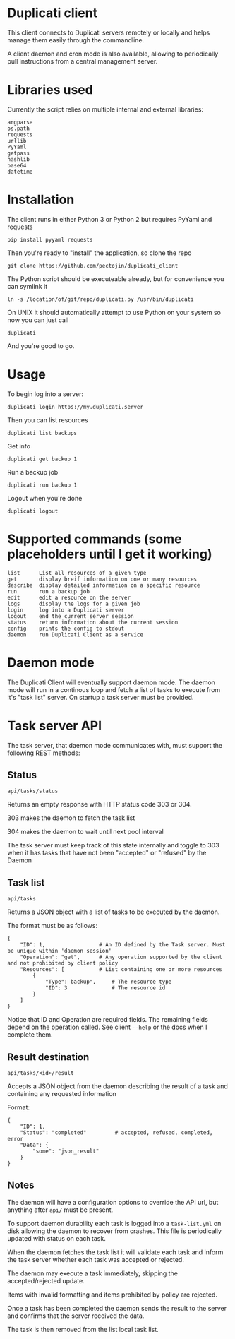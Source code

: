 # Duplicati client
This client connects to Duplicati servers remotely or locally and helps manage them easily through the commandline.

A client daemon and cron mode is also available, allowing to periodically pull instructions from a central management server.

# Libraries used
Currently the script relies on multiple internal and external libraries:

    argparse
    os.path
    requests
    urllib
    PyYaml
    getpass
    hashlib
    base64
    datetime

# Installation
The client runs in either Python 3 or Python 2 but requires PyYaml and requests

    pip install pyyaml requests
Then you're ready to "install" the application, so clone the repo

    git clone https://github.com/pectojin/duplicati_client
The Python script should be executeable already, but for convenience you can symlink it

    ln -s /location/of/git/repo/duplicati.py /usr/bin/duplicati
On UNIX it should automatically attempt to use Python on your system so now you can just call

    duplicati
And you're good to go. 

# Usage
To begin log into a server:

    duplicati login https://my.duplicati.server
Then you can list resources

    duplicati list backups
Get info

    duplicati get backup 1
Run a backup job

    duplicati run backup 1
Logout when you're done

    duplicati logout

# Supported commands (some placeholders until I get it working)
    list      List all resources of a given type
    get       display breif information on one or many resources
    describe  display detailed information on a specific resource
    run       run a backup job
    edit      edit a resource on the server
    logs      display the logs for a given job
    login     log into a Duplicati server
    logout    end the current server session
    status    return information about the current session
    config    prints the config to stdout
    daemon    run Duplicati Client as a service

# Daemon mode
The Duplicati Client will eventually support daemon mode. The daemon mode will run in a continous loop and fetch a list of tasks to execute from it's "task list" server. On startup a task server must be provided.

# Task server API
The task server, that daemon mode communicates with, must support the following REST methods:

## Status
    api/tasks/status
Returns an empty response with HTTP status code 303 or 304.

303 makes the daemon to fetch the task list

304 makes the daemon to wait until next pool interval

The task server must keep track of this state internally and toggle to 303 when it has tasks that have not been "accepted" or "refused" by the Daemon

## Task list
    api/tasks
Returns a JSON object with a list of tasks to be executed by the daemon.

The format must be as follows:

    {
        "ID": 1,                 # An ID defined by the Task server. Must be unique within 'daemon session'
        "Operation": "get",      # Any operation supported by the client and not prohibited by client policy
        "Resources": [           # List containing one or more resources
            {
                "Type": backup",     # The resource type
                "ID": 3              # The resource id
            }
        ]
    }
Notice that ID and Operation are required fields. The remaining fields depend on the operation called. See client `--help` or the docs when I complete them.

## Result destination
    api/tasks/<id>/result
Accepts a JSON object from the daemon describing the result of a task and containing any requested information

Format:

    {
        "ID": 1,
        "Status": "completed"         # accepted, refused, completed, error
        "Data": {
            "some": "json_result"
        }
    }

## Notes
The daemon will have a configuration options to override the API url, but anything after `api/` must be present.

To support daemon durability each task is logged into a `task-list.yml` on disk allowing the daemon to recover from crashes. This file is periodically updated with status on each task. 

When the daemon fetches the task list it will validate each task and inform the task server whether each task was accepted or rejected. 

The daemon may execute a task immediately, skipping the accepted/rejected update.

Items with invalid formatting and items prohibited by policy are rejected.

Once a task has been completed the daemon sends the result to the server and confirms that the server received the data. 

The task is then removed from the list local task list.

